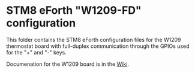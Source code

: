 # STM8 eForth "W1209-FD" configuration

This folder contains the STM8 eForth configuration files for the W1209 thermostat board with full-duplex communication through the GPIOs used for the "+" and "-" keys.

Documenation for the W1209 board is in the [Wiki](https://github.com/TG9541/stm8ef/wiki/Board-W1209).
